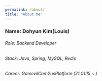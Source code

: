```yaml
---
permalink: /about/
title: "About Me"
---
```


### Name: Dohyun Kim(Louis)
###### Role: Backend Developer
###### Stack: Java, Spring, MySQL, Redis
###### Career: GamevilCom2usPlatform (21.01.15 ~ )
